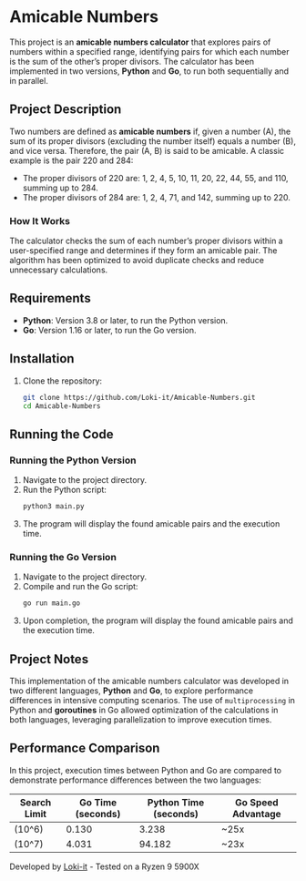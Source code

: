 # Amicable Numbers

This project is an **amicable numbers calculator** that explores pairs of numbers within a specified range, identifying pairs for which each number is the sum of the other’s proper divisors. The calculator has been implemented in two versions, **Python** and **Go**, to run both sequentially and in parallel.

## Project Description

Two numbers are defined as **amicable numbers** if, given a number \(A\), the sum of its proper divisors (excluding the number itself) equals a number \(B\), and vice versa. Therefore, the pair (A, B) is said to be amicable. A classic example is the pair 220 and 284:

- The proper divisors of 220 are: 1, 2, 4, 5, 10, 11, 20, 22, 44, 55, and 110, summing up to 284.
- The proper divisors of 284 are: 1, 2, 4, 71, and 142, summing up to 220.

### How It Works

The calculator checks the sum of each number’s proper divisors within a user-specified range and determines if they form an amicable pair. The algorithm has been optimized to avoid duplicate checks and reduce unnecessary calculations.

## Requirements

- **Python**: Version 3.8 or later, to run the Python version.
- **Go**: Version 1.16 or later, to run the Go version.

## Installation

1. Clone the repository:
   ```bash
   git clone https://github.com/Loki-it/Amicable-Numbers.git
   cd Amicable-Numbers
   ```

## Running the Code

### Running the Python Version

1. Navigate to the project directory.
2. Run the Python script:
   ```bash
   python3 main.py
   ```
3. The program will display the found amicable pairs and the execution time.

### Running the Go Version

1. Navigate to the project directory.
2. Compile and run the Go script:
   ```bash
   go run main.go
   ```
3. Upon completion, the program will display the found amicable pairs and the execution time.

## Project Notes

This implementation of the amicable numbers calculator was developed in two different languages, **Python** and **Go**, to explore performance differences in intensive computing scenarios. The use of `multiprocessing` in Python and **goroutines** in Go allowed optimization of the calculations in both languages, leveraging parallelization to improve execution times.

## Performance Comparison

In this project, execution times between Python and Go are compared to demonstrate performance differences between the two languages:

| Search Limit      | Go Time (seconds) | Python Time (seconds) | Go Speed Advantage |
|-------------------|-------------------|------------------------|--------------------|
| \(10^6\)          | 0.130             | 3.238                 | ~25x              |
| \(10^7\)          | 4.031             | 94.182                | ~23x              |

Developed by [Loki-it](https://github.com/Loki-it) - Tested on a Ryzen 9 5900X
